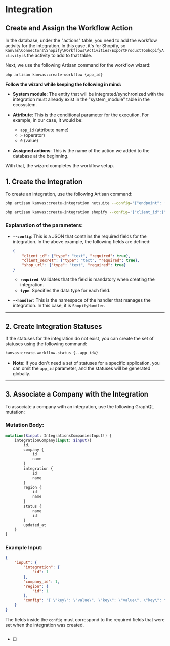 # Integration

## Create and Assign the Workflow Action

In the database, under the "actions" table, you need to add the workflow activity for the integration. In this case, it's for Shopify, so `Kanvas\Connectors\Shopify\Workflows\Activities\ExportProductToShopifyActivity` is the activity to add to that table.

Next, we use the following Artisan command for the workflow wizard:

```bash
php artisan kanvas:create-workflow {app_id}
```

**Follow the wizard while keeping the following in mind:**

- **System module**: The entity that will be integrated/synchronized with the integration must already exist in the "system_module" table in the ecosystem.

- **Attribute**: This is the conditional parameter for the execution. For example, in our case, it would be:
  
  - `app_id` (attribute name)
  - `>` (operator)
  - `0` (value)

- **Assigned actions**: This is the name of the action we added to the database at the beginning.

With that, the wizard completes the workflow setup.

## 1. Create the Integration

To create an integration, use the following Artisan command:

```bash
php artisan kanvas:create-integration netsuite --config='{"endpoint": {"type": "text", "required": true},"host": {"type": "text", "required": true},"account":{"type": "text", "required": true},"consumerKey": {"type": "text", "required": true},"consumerSecret": {"type": "text", "required": true},"token": {"type": "text", "required": true},"tokenSecret": {"type": "text", "required": true}}' --handler='Kanvas\Connectors\NetSuite\Handlers\NetSuiteHandler'
```

```bash
php artisan kanvas:create-integration shopify --config='{"client_id":{"type":"text","required":true},"client_secret":{"type":"text","required":true},"shop_url":{"type":"text","required":true}}' --handler='Kanvas\Connectors\Shopify\Handlers\ShopifyHandler'
```

### Explanation of the parameters:

- **`--config`**: This is a JSON that contains the required fields for the integration. In the above example, the following fields are defined:
  
  ```json
  {
      "client_id": {"type": "text", "required": true},
      "client_secret": {"type": "text", "required": true},
      "shop_url": {"type": "text", "required": true}
  }
  ```
  
  - **`required`**: Validates that the field is mandatory when creating the integration.
  - **`type`**: Specifies the data type for each field.

- **`--handler`**: This is the namespace of the handler that manages the integration. In this case, it is `ShopifyHandler`.

---

## 2. Create Integration Statuses

If the statuses for the integration do not exist, you can create the set of statuses using the following command:

```bash
kanvas:create-workflow-status {--app_id=}
```

- **Note**: If you don't need a set of statuses for a specific application, you can omit the `app_id` parameter, and the statuses will be generated globally.

---

## 3. Associate a Company with the Integration

To associate a company with an integration, use the following GraphQL mutation:

### Mutation Body:

```graphql
mutation($input: IntegrationsCompaniesInput!) {
    integrationCompany(input: $input){
        id,
        company {
            id
            name
        }
        integration {
            id
            name
        }
        region {
            id
            name
        }
        status {
            name
            id
        }
        updated_at
    }
}
```

### Example Input:

```json
{
    "input": {
        "integration": {
            "id": 1
        },
        "company_id": 1,
        "region": {
            "id": 1
        },
        "config": "{ \"key\": \"value\", \"key\": \"value\", \"key\": \"value\" }"
    }
}
```

The fields inside the `config` must correspond to the required fields that were set when the integration was created.

```

```

- [ ] 